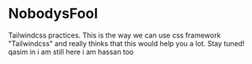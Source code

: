 # NobodysFool
Tailwindcss practices.
This is the way we can use css framework "Tailwindcss" and really thinks that this would help you a lot.
Stay tuned!
qasim in
i am still here
i am hassan too
